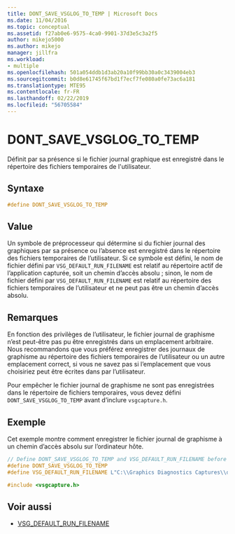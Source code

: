 ```yaml
---
title: DONT_SAVE_VSGLOG_TO_TEMP | Microsoft Docs
ms.date: 11/04/2016
ms.topic: conceptual
ms.assetid: f27ab0e6-9575-4ca0-9901-37d3e5c3a2f5
author: mikejo5000
ms.author: mikejo
manager: jillfra
ms.workload:
- multiple
ms.openlocfilehash: 501a054ddb1d3ab20a10f99bb30a0c3439004eb3
ms.sourcegitcommit: b0d8e61745f67bd1f7ecf7fe080a0fe73ac6a181
ms.translationtype: MTE95
ms.contentlocale: fr-FR
ms.lasthandoff: 02/22/2019
ms.locfileid: "56705584"
---
```

# <a name="dontsavevsglogtotemp"></a>DONT_SAVE_VSGLOG_TO_TEMP
Définit par sa présence si le fichier journal graphique est enregistré dans le répertoire des fichiers temporaires de l'utilisateur.

## <a name="syntax"></a>Syntaxe

```C++
#define DONT_SAVE_VSGLOG_TO_TEMP
```

## <a name="value"></a>Value
 Un symbole de préprocesseur qui détermine si du fichier journal des graphiques par sa présence ou l’absence est enregistré dans le répertoire des fichiers temporaires de l’utilisateur. Si ce symbole est défini, le nom de fichier défini par `VSG_DEFAULT_RUN_FILENAME` est relatif au répertoire actif de l’application capturée, soit un chemin d’accès absolu ; sinon, le nom de fichier défini par `VSG_DEFAULT_RUN_FILENAME` est relatif au répertoire des fichiers temporaires de l’utilisateur et ne peut pas être un chemin d’accès absolu.

## <a name="remarks"></a>Remarques
 En fonction des privilèges de l’utilisateur, le fichier journal de graphisme n’est peut-être pas pu être enregistrés dans un emplacement arbitraire. Nous recommandons que vous préférez enregistrer des journaux de graphisme au répertoire des fichiers temporaires de l’utilisateur ou un autre emplacement correct, si vous ne savez pas si l’emplacement que vous choisiriez peut être écrites dans par l’utilisateur.

 Pour empêcher le fichier journal de graphisme ne sont pas enregistrées dans le répertoire de fichiers temporaires, vous devez défini `DONT_SAVE_VSGLOG_TO_TEMP` avant d’inclure `vsgcapture.h`.

## <a name="example"></a>Exemple
 Cet exemple montre comment enregistrer le fichier journal de graphisme à un chemin d’accès absolu sur l’ordinateur hôte.

```cpp
// Define DONT_SAVE_VSGLOG_TO_TEMP and VSG_DEFAULT_RUN_FILENAME before including vsgcapture.h
#define DONT_SAVE_VSGLOG_TO_TEMP
#define VSG_DEFAULT_RUN_FILENAME L"C:\\Graphics Diagnostics Captures\\default.vsglog"

#include <vsgcapture.h>
```

## <a name="see-also"></a>Voir aussi
- [VSG_DEFAULT_RUN_FILENAME](vsg-default-run-filename.md)
